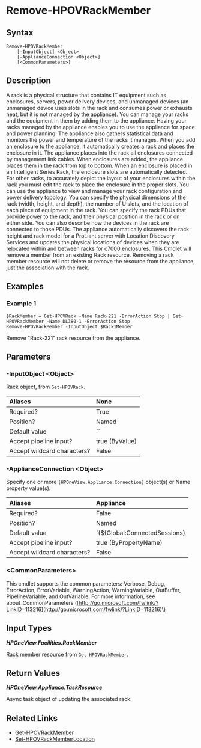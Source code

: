 ﻿---
description: Remove a member resource from a rack.
---

# Remove-HPOVRackMember

## Syntax

```text
Remove-HPOVRackMember
    [-InputObject] <Object>
    [-ApplianceConnection <Object>]
    [<CommonParameters>]
```

## Description

A rack is a physical structure that contains IT equipment such as enclosures, servers, power delivery devices, and unmanaged devices (an unmanaged device uses slots in the rack and consumes power or exhausts heat, but it is not managed by the appliance). You can manage your racks and the equipment in them by adding them to the appliance. Having your racks managed by the appliance enables you to use the appliance for space and power planning. The appliance also gathers statistical data and monitors the power and temperature of the racks it manages.
 When you add an enclosure to the appliance, it automatically creates a rack and places the enclosure in it. The appliance places into the rack all enclosures connected by management link cables. When enclosures are added, the appliance places them in the rack from top to bottom. When an enclosure is placed in an Intelligent Series Rack, the enclosure slots are automatically detected. For other racks, to accurately depict the layout of your enclosures within the rack you must edit the rack to place the enclosure in the proper slots.
 You can use the appliance to view and manage your rack configuration and power delivery topology. You can specify the physical dimensions of the rack (width, height, and depth), the number of U slots, and the location of each piece of equipment in the rack. You can specify the rack PDUs that provide power to the rack, and their physical position in the rack or on either side. You can also describe how the devices in the rack are connected to those PDUs.
 The appliance automatically discovers the rack height and rack model for a ProLiant server with Location Discovery Services and updates the physical locations of devices when they are relocated within and between racks for c7000 enclosures.
 This Cmdlet will remove a member from an existing Rack resource.  Removing a rack member resource will not delete or remove the resource from the appliance, just the association with the rack. 

## Examples

###  Example 1 

```text
$RackMember = Get-HPOVRack -Name Rack-221 -ErrorAction Stop | Get-HPOVRackMember -Name DL380-1 -ErrorAction Stop
Remove-HPOVRackMember -InputObject $Rack1Member
```

Remove "Rack-221" rack resource from the appliance.

## Parameters

### -InputObject &lt;Object&gt;

Rack object, from `Get-HPOVRack`.

| Aliases | None |
| :--- | :--- |
| Required? | True |
| Position? | Named |
| Default value | `` |
| Accept pipeline input? | true (ByValue) |
| Accept wildcard characters? | False |

### -ApplianceConnection &lt;Object&gt;

Specify one or more `[HPOneView.Appliance.Connection]` object(s) or Name property value(s).

| Aliases | Appliance |
| :--- | :--- |
| Required? | False |
| Position? | Named |
| Default value | `(${Global:ConnectedSessions} | ? Default)` |
| Accept pipeline input? | true (ByPropertyName) |
| Accept wildcard characters? | False |

### &lt;CommonParameters&gt;

This cmdlet supports the common parameters: Verbose, Debug, ErrorAction, ErrorVariable, WarningAction, WarningVariable, OutBuffer, PipelineVariable, and OutVariable. For more information, see about\_CommonParameters \([http://go.microsoft.com/fwlink/?LinkID=113216](http://go.microsoft.com/fwlink/?LinkID=113216)\)

## Input Types

_**HPOneView.Facilities.RackMember**_

Rack member resource from [`Get-HPOVRackMember`](get-hpovrackmember.md).

## Return Values

_**HPOneView.Appliance.TaskResource**_

Async task object of updating the associated rack.

## Related Links

* [Get-HPOVRackMember](get-hpovrackmember.md)
* [Set-HPOVRackMemberLocation](set-hpovrackmemberlocation.md)
